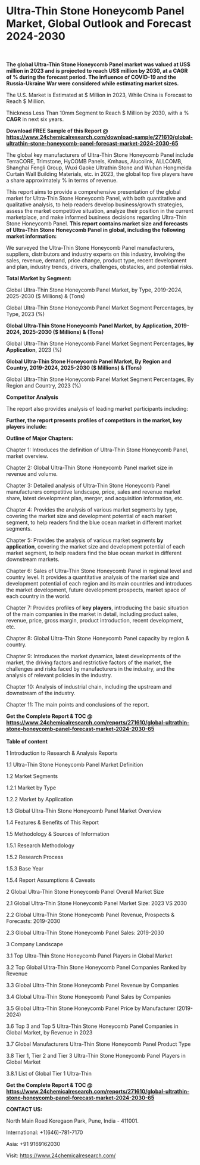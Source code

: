 <h1>Ultra-Thin Stone Honeycomb Panel Market, Global Outlook and Forecast 2024-2030</h1><br/><p><strong>The global Ultra-Thin Stone Honeycomb Panel market was valued at US$ million in 2023 and is projected to reach US$ million by 2030, at a <strong>CAGR</strong> of % during the forecast period. The influence of COVID-19 and the Russia-Ukraine War were considered while estimating market sizes.</strong></p><p>The U.S. Market is Estimated at $ Million in 2023, While China is Forecast to Reach $ Million.</p><p>Thickness Less Than 10mm Segment to Reach $ Million by 2030, with a % <strong>CAGR</strong> in next six years.</p><div><b>Download FREE Sample of this Report @ <a href="https://www.24chemicalresearch.com/download-sample/271610/global-ultrathin-stone-honeycomb-panel-forecast-market-2024-2030-65">https://www.24chemicalresearch.com/download-sample/271610/global-ultrathin-stone-honeycomb-panel-forecast-market-2024-2030-65</a></b></div><p>The global key manufacturers of Ultra-Thin Stone Honeycomb Panel include TerraCORE, Trimstone, HyCOMB Panels, Kmhaus, Alucolink, ALLCOMB, Shanghai Fengli Group, Wuxi Gaoke Ultrathin Stone and Wuhan Hongmeida Curtain Wall Building Materials, etc. in 2023, the global top five players have a share approximately % in terms of revenue.</p><p>This report aims to provide a comprehensive presentation of the global market for Ultra-Thin Stone Honeycomb Panel, with both quantitative and qualitative analysis, to help readers develop business/growth strategies, assess the market competitive situation, analyze their position in the current marketplace, and make informed business decisions regarding Ultra-Thin Stone Honeycomb Panel. <strong>This report contains market size and forecasts of Ultra-Thin Stone Honeycomb Panel in global, including the following market information:</strong></p><p>We surveyed the Ultra-Thin Stone Honeycomb Panel manufacturers, suppliers, distributors and industry experts on this industry, involving the sales, revenue, demand, price change, product type, recent development and plan, industry trends, drivers, challenges, obstacles, and potential risks.</p><p><strong>Total Market by Segment:</strong></p><p>Global Ultra-Thin Stone Honeycomb Panel Market, by Type, 2019-2024, 2025-2030 ($ Millions) & (Tons)</p><p>Global Ultra-Thin Stone Honeycomb Panel Market Segment Percentages, by Type, 2023 (%)</p><p><strong>Global Ultra-Thin Stone Honeycomb Panel Market, <strong>by Application</strong>, 2019-2024, 2025-2030 ($ Millions) & (Tons)</strong></p><p>Global Ultra-Thin Stone Honeycomb Panel Market Segment Percentages, <strong>by Application</strong>, 2023 (%)</p><p><strong>Global Ultra-Thin Stone Honeycomb Panel Market, By Region and Country, 2019-2024, 2025-2030 ($ Millions) & (Tons)</strong></p><p>Global Ultra-Thin Stone Honeycomb Panel Market Segment Percentages, By Region and Country, 2023 (%)</p><p><strong>Competitor Analysis</strong></p><p>The report also provides analysis of leading market participants including:</p><p><strong>Further, the report presents profiles of competitors in the market, <strong>key players</strong> include:</strong></p><p><strong>Outline of Major Chapters:</strong></p><p>Chapter 1: Introduces the definition of Ultra-Thin Stone Honeycomb Panel, market overview.</p><p>Chapter 2: Global Ultra-Thin Stone Honeycomb Panel market size in revenue and volume.</p><p>Chapter 3: Detailed analysis of Ultra-Thin Stone Honeycomb Panel manufacturers competitive landscape, price, sales and revenue market share, latest development plan, merger, and acquisition information, etc.</p><p>Chapter 4: Provides the analysis of various market segments by type, covering the market size and development potential of each market segment, to help readers find the blue ocean market in different market segments.</p><p>Chapter 5: Provides the analysis of various market segments <strong>by application</strong>, covering the market size and development potential of each market segment, to help readers find the blue ocean market in different downstream markets.</p><p>Chapter 6: Sales of Ultra-Thin Stone Honeycomb Panel in regional level and country level. It provides a quantitative analysis of the market size and development potential of each region and its main countries and introduces the market development, future development prospects, market space of each country in the world.</p><p>Chapter 7: Provides profiles of <strong>key players</strong>, introducing the basic situation of the main companies in the market in detail, including product sales, revenue, price, gross margin, product introduction, recent development, etc.</p><p>Chapter 8: Global Ultra-Thin Stone Honeycomb Panel capacity by region & country.</p><p>Chapter 9: Introduces the market dynamics, latest developments of the market, the driving factors and restrictive factors of the market, the challenges and risks faced by manufacturers in the industry, and the analysis of relevant policies in the industry.</p><p>Chapter 10: Analysis of industrial chain, including the upstream and downstream of the industry.</p><p>Chapter 11: The main points and conclusions of the report.</p><div><b>Get the Complete Report & TOC @ <a href="https://www.24chemicalresearch.com/reports/271610/global-ultrathin-stone-honeycomb-panel-forecast-market-2024-2030-65">https://www.24chemicalresearch.com/reports/271610/global-ultrathin-stone-honeycomb-panel-forecast-market-2024-2030-65</a></b></div><br><b>Table of content</b><p>1 Introduction to Research & Analysis Reports<br />
 
  1.1 Ultra-Thin Stone Honeycomb Panel Market Definition<br />
 
  1.2 Market Segments<br />
 
  1.2.1 Market by Type<br />
 
  1.2.2 Market by Application<br />
 
  1.3 Global Ultra-Thin Stone Honeycomb Panel Market Overview<br />
 
  1.4 Features & Benefits of This Report<br />
 
  1.5 Methodology & Sources of Information<br />
 
  1.5.1 Research Methodology<br />
 
  1.5.2 Research Process<br />
 
  1.5.3 Base Year<br />
 
  1.5.4 Report Assumptions & Caveats<br />
 
 2 Global Ultra-Thin Stone Honeycomb Panel Overall Market Size<br />
 
  2.1 Global Ultra-Thin Stone Honeycomb Panel Market Size: 2023 VS 2030<br />
 
  2.2 Global Ultra-Thin Stone Honeycomb Panel Revenue, Prospects & Forecasts: 2019-2030<br />
 
  2.3 Global Ultra-Thin Stone Honeycomb Panel Sales: 2019-2030<br />
 
 3 Company Landscape<br />
 
  3.1 Top Ultra-Thin Stone Honeycomb Panel Players in Global Market<br />
 
  3.2 Top Global Ultra-Thin Stone Honeycomb Panel Companies Ranked by Revenue<br />
 
  3.3 Global Ultra-Thin Stone Honeycomb Panel Revenue by Companies<br />
 
  3.4 Global Ultra-Thin Stone Honeycomb Panel Sales by Companies<br />
 
  3.5 Global Ultra-Thin Stone Honeycomb Panel Price by Manufacturer (2019-2024)<br />
 
  3.6 Top 3 and Top 5 Ultra-Thin Stone Honeycomb Panel Companies in Global Market, by Revenue in 2023<br />
 
  3.7 Global Manufacturers Ultra-Thin Stone Honeycomb Panel Product Type<br />
 
  3.8 Tier 1, Tier 2 and Tier 3 Ultra-Thin Stone Honeycomb Panel Players in Global Market<br />
 
  3.8.1 List of Global Tier 1 Ultra-Thin<br><div><b>Get the Complete Report & TOC @ <a href="https://www.24chemicalresearch.com/reports/271610/global-ultrathin-stone-honeycomb-panel-forecast-market-2024-2030-65">https://www.24chemicalresearch.com/reports/271610/global-ultrathin-stone-honeycomb-panel-forecast-market-2024-2030-65</a></b></div></p>
 
 <b>CONTACT US:</b><br>
 
 North Main Road Koregaon Park, Pune, India - 411001.<br/>
 
 International: +1(646)-781-7170<br/>
 
 Asia: +91 9169162030<br/>
 
 Visit: <a href="https://www.24chemicalresearch.com/">https://www.24chemicalresearch.com/</a>
 
 <br>